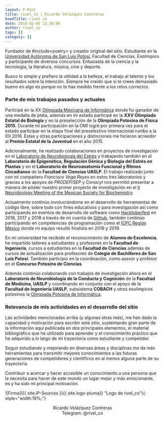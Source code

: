 ```yaml
---
layout: P-Post
title: rivel_co | Ricardo Velázquez Contreras
headTitle: rivel_co
date: 2018-02-05 13:30:00
author: rivel_co
tags: []
category: []
---
```


Fundador de \#include&lt;<span>poetry</span>&gt; y creador original del sitio. Estudiante en la [Universidad Autónoma de San Luis Potosí](http://www.uaslp.mx/ "Sitio web UASLP"), Facultad de Ciencias. Exolímpico y participante de diversos concursos. Entusiasta de la ciencia y la tecnología, la literatura, música, cine y deporte.

Busco lo simple y prefiero la utilidad a la belleza, el trabajo al talento y los resultados sobre la intención. Siempre he creído que si te crees demasiado bueno en algo es porque no te has medido frente a los retos correctos.

### Parte de mis trabajos pasados y actuales

Participé en la XX [Olimpiada Mexicana de Informática](http://www.olimpiadadeinformatica.org.mx/OMI/OMI/Inicio.aspx "Sitio web OMI") donde fui ganador de una medalla de plata, además en mi estado participé en la **XXV Olimpiada Estatal de Biología** y en la preselección de la **Olimpiada Potosina de Física 2015**. Durante mi participación en la OMI logré por primera vez para el estado participar en la etapa final del preselectivo internacional rumbo a la IOI 2016. Éstas y otras participaciones y distinciones me hicieron acreedor al **Premio Estatal de la Juventud** en el año 2015. 

Adicionalmente, he realizado colaboraciones en proyectos de investigación en el [Laboratorio de Neurobiología del Estrés](https://www.marcoatzori.org/ "Neurobiology of Stress") y trabajando también en el **Laboratorio de Epigenética, Regulación Génica y Biología del Estrés en Plantas** y en el **Laboratorio de Neuroanatomía Funcional y Ritmos Circadianos** de la **Facultad de Ciencias UASLP**. El trabajo realizado junto con mi compañero *Francisco Vega Reyes* en estos tres laboratorios y gracias a los apoyos de *PRODEP/SEP* y *Conacyt* nos permitió presentar a manera de póster nuestro primer proyecto de investigación en el [II Neurobiology Meeting of the Mexican Society for Biochemistry](http://smb.org.mx/ii-congreso-neurobiologia/ "Sociedad Mexicana de Bioquímica").

Actualmente continúo involucrándome en el desarrollo de herramientas de código libre, sobre todo con fines educativos y para investigación así como participando en eventos de desarrollo de software como [Hacktoberfest](https://hacktoberfest.digitalocean.com/ "Hacktoberfest") en 2016, 2017 y 2018 a través de mi cuenta de [Github](https://github.com/Include-Poetry), también continúo participando en competencias de programación como el [ICPC Región México](https://blogs.iteso.mx/acm/ "ACM ITESO") donde mi equipo resultó finalista en 2018 y 2019.

En mi universidad he recibido el reconocimiento de **Alumno de Excelencia**, he impartido talleres a estudiantes y profesores en la **Facultad de Ingeniería**, cursos a estudiantes en la **Facultad de Ciencias** además de cursos de actualización para profesores de **Colegio de Bachilleres de San Luis Potosí**. También participio en la coordinación, como asesor y profesor en el **Concurso Potosino de Ciencias**. 

Además continúo colaborando con trabajos de investigación ahora en el **Laboratorio de Neurobiología de la Conducta y Cognición** de la **Facultad de Medicina, UASLP** y coordinando en conjunto con el apoyo de la **Facultad de Ingeniería UASLP**, subsistema **COBACH** y otros exolímpicos potosinos la [Olimpiada Potosina de Informática](https://olimpiada-potosina-de-informatica.github.io/ "Sitio web oficial de la OPI").

### Relevancia de mis actividades en el desarrollo del sitio

Las actividades mencionadas arriba (y algunas otras más), me han dado la capacidad y motivación para escribir este sitio, sustentando gran parte de la información aquí publicada en dos principales elementos, el material bibliográfico que he utilizado para aprender y el conocimiento práctico que he adquirido a lo largo de mi trayectoria como estudiante y competidor.

Seguir estudiando y mejorando en diversas áreas y disciplinas me da más herramientas para transmitir mejores conocimientos a las futuras generaciones de competidores y científicos en al menos alguna parte de su trayectoria.

Contribuir a acercar y hacer accesible un conocimiento a una persona que la necesita para hacer de este mundo un lugar mejor y más emocionante, es y ha sido mi principal motivación.

![Firma]({{ site.iP-Sources }}{{ site.logo-pluma}} "Logo de rivel_co"){: style="width:19%;"}

<p style="text-align: center;">
    <span>Ricardo Velázquez Contreras</span> <br>
    Telegram: @rivel_co
</p>
